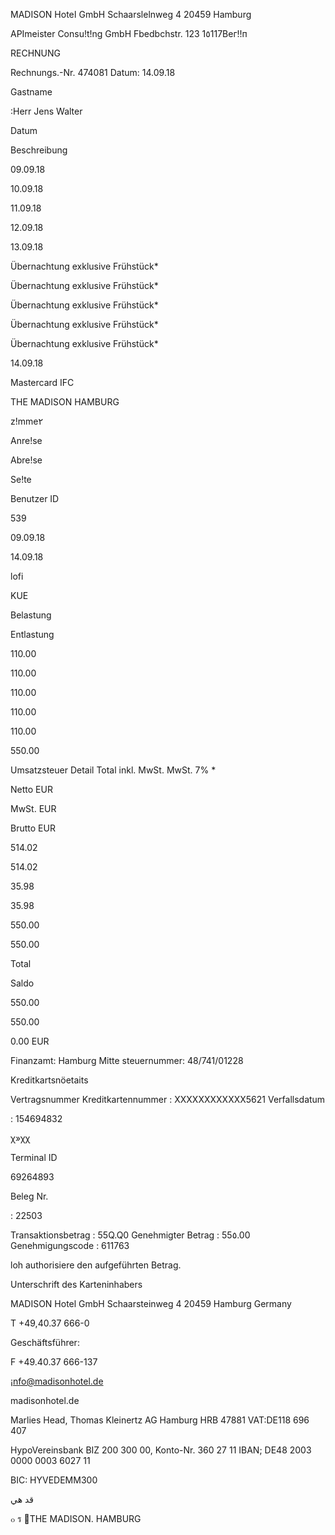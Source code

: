 MADISON Hoteا  GmbH  Schaarslelnweg  4  20459  Hamburg

APImeister Consu!t!ng  GmbH
Fbedbchstr.  123
1٥117Вег!!п

RECHNUNG

Rechnungs.-Nr.  474081
Datum:  14.09.18

Gastname

:Herr Jens Walter

Datum

Beschreibung

09.09.18

10.09.18

11.09.18

12.09.18

13.09.18

Übernachtung  exklusive  Frühstück*

Übernachtung exklusive  Frühstück*

Übernachtung  exklusive  Frühstück*

Übernachtung  exklusive  Frühstück*

Übernachtung  exklusive  Frühstück*

14.09.18

Mastercard  IFC

THE
MADISON
HAMBURG

z!mme٢

Anre!se

Abre!se

Se!te

Benutzer  ID

539

09.09.18

14.09.18

lofi

KUE

Belastung

Entlastung

110.00

110.00

110.00

110.00

110.00

550.00

Umsatzsteuer Detail
Total  inkl.  MwSt.
MwSt.  7%  *

Netto  EUR

MwSt.  EUR

Brutto  EUR

514.02

514.02

35.98

35.98

550.00

550.00

Total

Saldo

550.00

550.00

0.00  EUR

Finanzamt:  Hamburg  Mitte
steuernummer:  48/741/01228

Kreditkartsnöetaits

Vertragsnummer
Kreditkartennummer :  ΧΧΧΧΧΧΧΧΧΧΧΧ5621
Verfallsdatum

: 154694832

χ»χχ

Terminal  ID

69264893

Beleg  Nr.

:  22503

Transaktionsbetrag
:  55Q.Q0
Genehmigter Betrag  :  55٥.00
Genehmigungscode  :  611763

loh  authorisiere den  aufgeführten  Betrag.

Unterschrift  des  Karteninhabers

MADISON Hotel GmbH
Schaarsteinweg 4
20459 Hamburg
Germany

T +49,40.37 666-0

Geschäftsführer:

F +49.40.37 666-137

¡nfo@madisonhotel.de

madisonhotel.de

Marlies Head, Thomas Kleinertz
AG Hamburg HRB 47881
VAT:DE118 696 407

HypoVereinsbank
BIZ 200 300 00, Konto-Nr. 360 27 11
IBAN; DE48 2003 0000 0003 6027 11

BIC: HYVEDEMM300

قد
 هي

๐
ร
THE
MADISON.
HAMBURG

